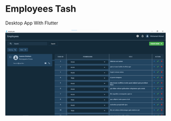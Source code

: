 # Employees Tash

Desktop App With Flutter

![alt text](https://github.com/m0hamed-ahmed/Employees-Task/blob/main/employees_task.png?raw=true)
